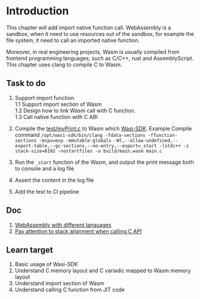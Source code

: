# Introduction

This chapter will add import native function call. WebAssembly is a sandbox, when it need to use resources out of the sandbox, for example the file system, it need to call an imported native function.

Moreover, in real engineering projects, Wasm is usually compiled from frontend programming languages, such as C/C++, rust and AssemblyScript. This chapter uses clang to compile C to Wasm.

## Task to do

1. Support import function<br/>
   1.1 Support import section of Wasm<br/>
   1.2 Design how to link Wasm call with C function.<br/>
   1.3 Call native function with C ABI<br/>

2. Compile the [test/myPrint.c](./test/myPrint.c) to Wasm which [Wasi-SDK](https://github.com/WebAssembly/wasi-sdk). Example Compile command `/opt/wasi-sdk/bin/clang -fdata-sections -ffunction-sections -mcpu=mvp -mmutable-globals -Wl,--allow-undefined,--export-table,--gc-sections,--no-entry,--export=_start -lstdc++ -z stack-size=8192 -nostartfiles -o build/main.wasm main.c`
3. Run the `_start` function of the Wasm, and output the print message both to console and a log file
4. Assert the content in the log file
5. Add the test to CI pipeline

## Doc

1. [WebAssembly with different languages](https://enarx.dev/docs/WebAssembly/Introduction)
2. [Pay attention to stack alignment when calling C API](https://community.arm.com/arm-community-blogs/b/architectures-and-processors-blog/posts/using-the-stack-in-aarch32-and-aarch64)

## Learn target

1. Basic usage of Wasi-SDK
2. Understand C memory layout and C variadic mapped to Wasm memory layout
3. Understand import section of Wasm
4. Understand calling C function from JIT code
